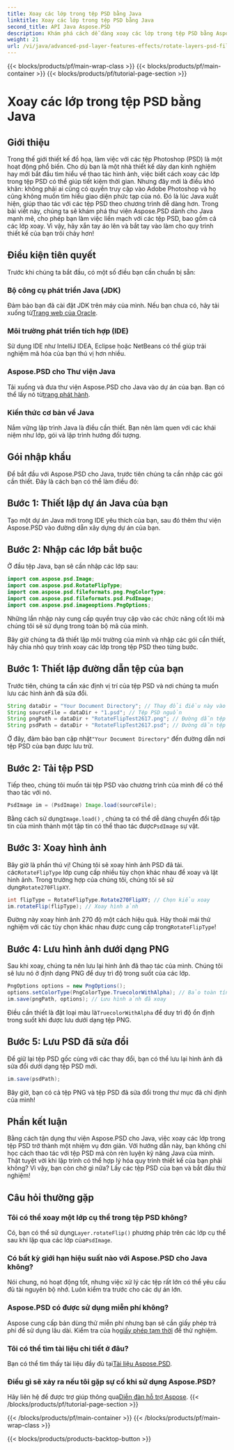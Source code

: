 ```yaml
---
title: Xoay các lớp trong tệp PSD bằng Java
linktitle: Xoay các lớp trong tệp PSD bằng Java
second_title: API Java Aspose.PSD
description: Khám phá cách dễ dàng xoay các lớp trong tệp PSD bằng Aspose.PSD cho Java với hướng dẫn từng bước này.
weight: 21
url: /vi/java/advanced-psd-layer-features-effects/rotate-layers-psd-files/
---
```


{{< blocks/products/pf/main-wrap-class >}}
{{< blocks/products/pf/main-container >}}
{{< blocks/products/pf/tutorial-page-section >}}

# Xoay các lớp trong tệp PSD bằng Java

## Giới thiệu
Trong thế giới thiết kế đồ họa, làm việc với các tệp Photoshop (PSD) là một hoạt động phổ biến. Cho dù bạn là một nhà thiết kế dày dạn kinh nghiệm hay mới bắt đầu tìm hiểu về thao tác hình ảnh, việc biết cách xoay các lớp trong tệp PSD có thể giúp tiết kiệm thời gian. Nhưng đây mới là điều khó khăn: không phải ai cũng có quyền truy cập vào Adobe Photoshop và họ cũng không muốn tìm hiểu giao diện phức tạp của nó. Đó là lúc Java xuất hiện, giúp thao tác với các tệp PSD theo chương trình dễ dàng hơn. Trong bài viết này, chúng ta sẽ khám phá thư viện Aspose.PSD dành cho Java mạnh mẽ, cho phép bạn làm việc liền mạch với các tệp PSD, bao gồm cả các lớp xoay. Vì vậy, hãy xắn tay áo lên và bắt tay vào làm cho quy trình thiết kế của bạn trôi chảy hơn!
## Điều kiện tiên quyết
Trước khi chúng ta bắt đầu, có một số điều bạn cần chuẩn bị sẵn:
### Bộ công cụ phát triển Java (JDK)
 Đảm bảo bạn đã cài đặt JDK trên máy của mình. Nếu bạn chưa có, hãy tải xuống từ[Trang web của Oracle](https://www.oracle.com/java/technologies/javase-downloads.html).
### Môi trường phát triển tích hợp (IDE)
Sử dụng IDE như IntelliJ IDEA, Eclipse hoặc NetBeans có thể giúp trải nghiệm mã hóa của bạn thú vị hơn nhiều.
### Aspose.PSD cho Thư viện Java
 Tải xuống và đưa thư viện Aspose.PSD cho Java vào dự án của bạn. Bạn có thể lấy nó từ[trang phát hành](https://releases.aspose.com/psd/java/).
### Kiến thức cơ bản về Java
Nắm vững lập trình Java là điều cần thiết. Bạn nên làm quen với các khái niệm như lớp, gói và lập trình hướng đối tượng.
## Gói nhập khẩu
Để bắt đầu với Aspose.PSD cho Java, trước tiên chúng ta cần nhập các gói cần thiết. Đây là cách bạn có thể làm điều đó:
## Bước 1: Thiết lập dự án Java của bạn
Tạo một dự án Java mới trong IDE yêu thích của bạn, sau đó thêm thư viện Aspose.PSD vào đường dẫn xây dựng dự án của bạn.
## Bước 2: Nhập các lớp bắt buộc
Ở đầu tệp Java, bạn sẽ cần nhập các lớp sau:
```java
import com.aspose.psd.Image;
import com.aspose.psd.RotateFlipType;
import com.aspose.psd.fileformats.png.PngColorType;
import com.aspose.psd.fileformats.psd.PsdImage;
import com.aspose.psd.imageoptions.PngOptions;
```
Những lần nhập này cung cấp quyền truy cập vào các chức năng cốt lõi mà chúng tôi sẽ sử dụng trong toàn bộ mã của mình. 

Bây giờ chúng ta đã thiết lập môi trường của mình và nhập các gói cần thiết, hãy chia nhỏ quy trình xoay các lớp trong tệp PSD theo từng bước.
## Bước 1: Thiết lập đường dẫn tệp của bạn

Trước tiên, chúng ta cần xác định vị trí của tệp PSD và nơi chúng ta muốn lưu các hình ảnh đã sửa đổi. 
```java
String dataDir = "Your Document Directory"; // Thay đổi điều này vào thư mục tài liệu thực tế của bạn.
String sourceFile = dataDir + "1.psd"; // Tệp PSD nguồn
String pngPath = dataDir + "RotateFlipTest2617.png"; // Đường dẫn tệp PNG đầu ra
String psdPath = dataDir + "RotateFlipTest2617.psd"; // Đường dẫn tệp PSD đầu ra
```
 Ở đây, đảm bảo bạn cập nhật`"Your Document Directory"` đến đường dẫn nơi tệp PSD của bạn được lưu trữ.
## Bước 2: Tải tệp PSD

Tiếp theo, chúng tôi muốn tải tệp PSD vào chương trình của mình để có thể thao tác với nó.
```java
PsdImage im = (PsdImage) Image.load(sourceFile);
```
 Bằng cách sử dụng`Image.load()` , chúng ta có thể dễ dàng chuyển đổi tập tin của mình thành một tập tin có thể thao tác được`PsdImage` sự vật.
## Bước 3: Xoay hình ảnh

 Bây giờ là phần thú vị! Chúng tôi sẽ xoay hình ảnh PSD đã tải. các`RotateFlipType` lớp cung cấp nhiều tùy chọn khác nhau để xoay và lật hình ảnh. Trong trường hợp của chúng tôi, chúng tôi sẽ sử dụng`Rotate270FlipXY`.
```java
int flipType = RotateFlipType.Rotate270FlipXY; // Chọn kiểu xoay
im.rotateFlip(flipType); // Xoay hình ảnh
```
Đường này xoay hình ảnh 270 độ một cách hiệu quả. Hãy thoải mái thử nghiệm với các tùy chọn khác nhau được cung cấp trong`RotateFlipType`!
## Bước 4: Lưu hình ảnh dưới dạng PNG

Sau khi xoay, chúng ta nên lưu lại hình ảnh đã thao tác của mình. Chúng tôi sẽ lưu nó ở định dạng PNG để duy trì độ trong suốt của các lớp.
```java
PngOptions options = new PngOptions();
options.setColorType(PngColorType.TruecolorWithAlpha); // Bảo toàn tính minh bạch
im.save(pngPath, options); // Lưu hình ảnh đã xoay
```
 Điều cần thiết là đặt loại màu là`TruecolorWithAlpha` để duy trì độ ổn định trong suốt khi được lưu dưới dạng tệp PNG.
## Bước 5: Lưu PSD đã sửa đổi

Để giữ lại tệp PSD gốc cùng với các thay đổi, bạn có thể lưu lại hình ảnh đã sửa đổi dưới dạng tệp PSD mới.
```java
im.save(psdPath);
```
Bây giờ, bạn có cả tệp PNG và tệp PSD đã sửa đổi trong thư mục đã chỉ định của mình!
## Phần kết luận
Bằng cách tận dụng thư viện Aspose.PSD cho Java, việc xoay các lớp trong tệp PSD trở thành một nhiệm vụ đơn giản. Với hướng dẫn này, bạn không chỉ học cách thao tác với tệp PSD mà còn rèn luyện kỹ năng Java của mình. Thật tuyệt vời khi lập trình có thể hợp lý hóa quy trình thiết kế của bạn phải không? Vì vậy, bạn còn chờ gì nữa? Lấy các tệp PSD của bạn và bắt đầu thử nghiệm!
## Câu hỏi thường gặp
### Tôi có thể xoay một lớp cụ thể trong tệp PSD không?
 Có, bạn có thể sử dụng`Layer.rotateFlip()` phương pháp trên các lớp cụ thể sau khi lặp qua các lớp của`PsdImage`.
### Có bất kỳ giới hạn hiệu suất nào với Aspose.PSD cho Java không?
Nói chung, nó hoạt động tốt, nhưng việc xử lý các tệp rất lớn có thể yêu cầu đủ tài nguyên bộ nhớ. Luôn kiểm tra trước cho các dự án lớn.
### Aspose.PSD có được sử dụng miễn phí không?
 Aspose cung cấp bản dùng thử miễn phí nhưng bạn sẽ cần giấy phép trả phí để sử dụng lâu dài. Kiểm tra của họ[giấy phép tạm thời](https://purchase.aspose.com/temporary-license/) để thử nghiệm.
### Tôi có thể tìm tài liệu chi tiết ở đâu?
 Bạn có thể tìm thấy tài liệu đầy đủ tại[Tài liệu Aspose.PSD](https://reference.aspose.com/psd/java/).
### Điều gì sẽ xảy ra nếu tôi gặp sự cố khi sử dụng Aspose.PSD?
 Hãy liên hệ để được trợ giúp thông qua[Diễn đàn hỗ trợ Aspose](https://forum.aspose.com/c/psd/34).
{{< /blocks/products/pf/tutorial-page-section >}}

{{< /blocks/products/pf/main-container >}}
{{< /blocks/products/pf/main-wrap-class >}}

{{< blocks/products/products-backtop-button >}}
